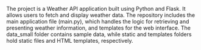 The project is a Weather API application built using Python and Flask. It allows users to fetch and display weather data. The repository includes the main application file (main.py), which handles the logic for retrieving and presenting weather information, and templates for the web interface. The data_small folder contains sample data, while static and templates folders hold static files and HTML templates, respectively.

